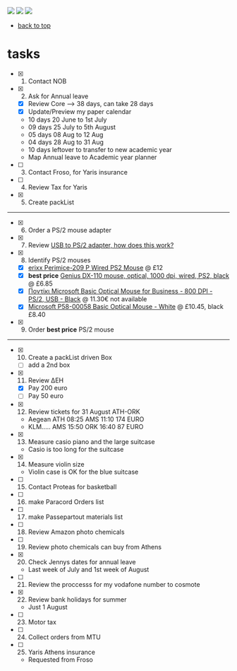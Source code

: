 [![](https://img.shields.io/badge/organization-nikoschalikias-blue.svg)](https://github.com/nikoschalikias) 
[![](https://img.shields.io/badge/remote-cork--athens--june2022-green.svg)](https://github.com/nikoschalikias/cork-athens-june2022) 
[![](https://img.shields.io/badge/local-F:\prj\travel\cork--athens--june2022-orange.svg)]() 


* [back to top](./README.md)

# tasks

- [x] 1. Contact NOB
- [x] 2. Ask for Annual leave
  - [x] Review Core --> 38 days, can take 28 days
  - [x] Update/Preview my paper calendar
  - 10 days 20 June to 1st July
  - 09 days 25 July to 5th August
  - 05 days 08 Aug to 12 Aug
  - 04 days 28 Aug to 31 Aug
  - 10 days leftover to transfer to new academic year
  - Map Annual leave to Academic year planner 
- [ ] 3. Contact Froso, for Yaris insurance
- [ ] 4. Review Tax for Yaris
- [x] 5. Create packList 


----
- [x] 6. Order a PS/2 mouse adapter
- [x] 7. Review [USB to PS/2 adapter, how does this work?](https://www.edaboard.com/threads/usb-to-ps-2-adapter-how-does-this-work.386329/)
- [x] 8. Identify PS/2 mouses
  - [x] [erixx Perimice-209 P Wired PS2 Mouse](https://www.amazon.co.uk/dp/B07WV55HZD/?coliid=I3DB26ZYYV247F&colid=1II7O5H31KI7Z&ref_=gv_ov_lig_pi_dp&th=1) @ £12
  - [x] **best price** [Genius DX-110 mouse, optical, 1000 dpi, wired, PS2, black](https://www.amazon.co.uk/Genius-DX-110-mouse-optical-wired/dp/B01AVPEQCG/ref=sr_1_4?crid=1P34KYKYSR7BG&keywords=ps2+mouse&qid=1651737285&refinements=p_76%3A419158031&rnid=419157031&rps=1&sprefix=ps2+mouse%2Caps%2C51&sr=8-4) @ £6.85
  - [x] [Ποντίκι Microsoft Basic Optical Mouse for Business - 800 DPI - PS/2, USB - Black](https://www.cosmodata.gr/product/188406/) @ 11.30€ not available
  - [x] [Microsoft P58-00058 Basic Optical Mouse - White](https://www.amazon.co.uk/Microsoft-Basic-Optical-Mouse-White/dp/B009PDMN94/ref=sr_1_4?crid=1TFFWF3SR6NDI&keywords=Microsoft%2BBasic%2BOptical%2BMouse&qid=1651739915&sprefix=microsoft%2Bbasic%2Boptical%2Bmouse%2Caps%2C46&sr=8-4&th=1) @ £10.45, black £8.40
- [x] 9. Order **best price** PS/2 mouse

----

- [x] 10. Create a packList driven Box
  - [ ] add a 2nd box
- [x] 11. Review ΔΕΗ
    - [x] Pay 200 euro
    - [ ] Pay 50 euro
- [x] 12. Review tickets for 31 August ATH-ORK
    - Aegean ATH 08:25  AMS 11:10 174 EURO
    - KLM.....    AMS 15:50  ORK 16:40 87 EURO
- [x] 13. Measure casio piano and the large suitcase
    - Casio is too long for the suitcase
- [x] 14. Measure violin size
    - Violin case is OK for the blue suitcase 
- [ ] 15. Contact Proteas for basketball
- [ ] 16. make Paracord Orders list
- [ ] 17. make Passepartout materials list
- [ ] 18. Review Amazon photo chemicals
- [ ] 19. Review photo chemicals can buy from Athens
- [x] 20. Check Jennys dates for annual leave
    - Last week of July and 1st week of August
- [ ] 21. Review the proccesss for my vodafone number to cosmote
- [x] 22. Review bank holidays for summer
    - Just 1 August
- [ ] 23. Motor tax 
- [ ] 24. Collect orders from MTU
- [ ] 25. Yaris Athens insurance
    - Requested from Froso